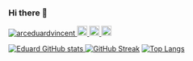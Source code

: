 ### Hi there 👋

<p align="left"> 
  <a href="https://github.com/arceduardvincent/arceduardvincent/">
    <img src="https://komarev.com/ghpvc/?username=arceduardvincent" alt="arceduardvincent" />
  </a>
  <a href="http://twitter.com/arceduard">
    <img height="20" src="https://img.shields.io/twitter/follow/arceduard?label=Twitter&logo=twitter&style=flat" />
  </a>
  <a href="https://github.com/arceduardvincent">
    <img height="20" src="https://img.shields.io/github/followers/arceduardvincent?label=follow&logo=github&style=flat" />
  </a>
  <a href="https://www.reddit.com/user/arceduardvincent">
    <img height="20" src="https://img.shields.io/reddit/user-karma/combined/arceduardvincent?label=Reddit&logo=reddit&style=flat" />
  </a>
  <!-- <a href="https://stackoverflow.com/users/3788603/arceduardvincent">
    <img height="20" src="https://img.shields.io/stackexchange/stackoverflow/r/3788603?label=StackOverflow&logo=stack-overflow&style=flat" />
  </a> -->
</p>

[![Eduard GitHub stats](https://github-readme-stats.vercel.app/api?username=arceduardvincent&show_icons=true&theme=highcontrast)
![GitHub Streak](https://github-readme-streak-stats.herokuapp.com/?user=arceduardvincent&theme&theme=dark)](https://git.io/streak-stats)
[![Top Langs](https://github-readme-stats.vercel.app/api/top-langs/?username=arceduardvincent)](https://github.com/anuraghazra/github-readme-stats)



